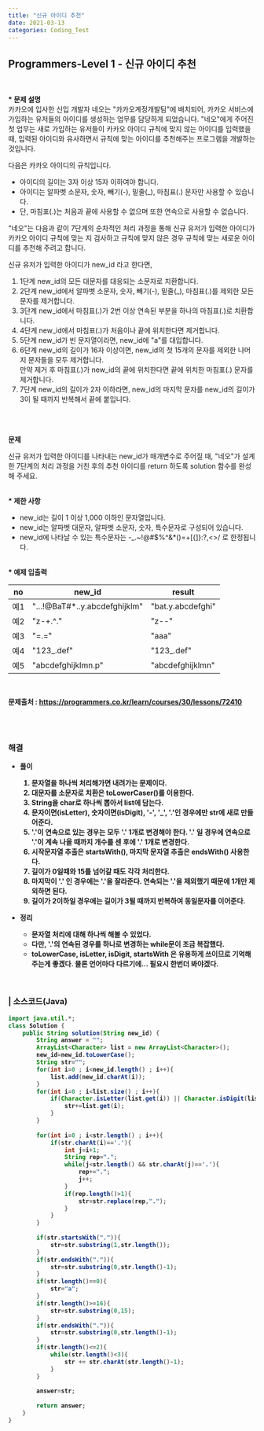 ```yaml
---
title: "신규 아이디 추천"
date: 2021-03-13
categories: Coding_Test
---
```


## Programmers-Level 1 - 신규 아이디 추천
<br>

<b>* 문제 설명</b><br>
카카오에 입사한 신입 개발자 네오는 "카카오계정개발팀"에 배치되어, 카카오 서비스에 가입하는 유저들의 아이디를 생성하는 업무를 담당하게 되었습니다. "네오"에게 주어진 첫 업무는 새로 가입하는 유저들이 카카오 아이디 규칙에 맞지 않는 아이디를 입력했을 때, 입력된 아이디와 유사하면서 규칙에 맞는 아이디를 추천해주는 프로그램을 개발하는 것입니다.

다음은 카카오 아이디의 규칙입니다.

- 아이디의 길이는 3자 이상 15자 이하여야 합니다.
- 아이디는 알파벳 소문자, 숫자, 빼기(-), 밑줄(_), 마침표(.) 문자만 사용할 수 있습니다.
- 단, 마침표(.)는 처음과 끝에 사용할 수 없으며 또한 연속으로 사용할 수 없습니다.

"네오"는 다음과 같이 7단계의 순차적인 처리 과정을 통해 신규 유저가 입력한 아이디가 카카오 아이디 규칙에 맞는 지 검사하고 규칙에 맞지 않은 경우 규칙에 맞는 새로운 아이디를 추천해 주려고 합니다.

신규 유저가 입력한 아이디가 new_id 라고 한다면,

1. 1단계 new_id의 모든 대문자를 대응되는 소문자로 치환합니다.
2. 2단계 new_id에서 알파벳 소문자, 숫자, 빼기(-), 밑줄(_), 마침표(.)를 제외한 모든 문자를 제거합니다.
3. 3단계 new_id에서 마침표(.)가 2번 이상 연속된 부분을 하나의 마침표(.)로 치환합니다.
4. 4단계 new_id에서 마침표(.)가 처음이나 끝에 위치한다면 제거합니다.
5. 5단계 new_id가 빈 문자열이라면, new_id에 "a"를 대입합니다.
6. 6단계 new_id의 길이가 16자 이상이면, new_id의 첫 15개의 문자를 제외한 나머지 문자들을 모두 제거합니다.<br>
만약 제거 후 마침표(.)가 new_id의 끝에 위치한다면 끝에 위치한 마침표(.) 문자를 제거합니다.
7. 7단계 new_id의 길이가 2자 이하라면, new_id의 마지막 문자를 new_id의 길이가 3이 될 때까지 반복해서 끝에 붙입니다.

<br>

<br><b>문제</b>

신규 유저가 입력한 아이디를 나타내는 new_id가 매개변수로 주어질 때, "네오"가 설계한 7단계의 처리 과정을 거친 후의 추천 아이디를 return 하도록 solution 함수를 완성해 주세요.

<br><b>* 제한 사항 </b>

* new_id는 길이 1 이상 1,000 이하인 문자열입니다.
* new_id는 알파벳 대문자, 알파벳 소문자, 숫자, 특수문자로 구성되어 있습니다.
* new_id에 나타날 수 있는 특수문자는 -_.~!@#$%^&*()=+[{]}:?,<>/ 로 한정됩니다.


<br><b>* 예제 입출력<br>

no|new_id|result|
|------|------|-----|
|예1|"...!@BaT#*..y.abcdefghijklm"|"bat.y.abcdefghi"|
|예2|"z-+.^."|"z--"|
|예3|"=.="|"aaa"|
|예4|"123_.def"|"123_.def"|
|예5|"abcdefghijklmn.p"|"abcdefghijklmn"|

<br>

문제출처 : <https://programmers.co.kr/learn/courses/30/lessons/72410>

<br><br>

### 해결
* 풀이
    1. 문자열을 하나씩 처리해가면 내려가는 문제이다. 
    2. 대문자를 소문자로 치환은 toLowerCaser()를 이용한다.
    3. String을 char로 하나씩 뽑아서 list에 담는다. 
    4. 문자이면(isLetter), 숫자이면(isDigit), '-', '_', '.'인 경우에만 str에 새로 만들어준다. 
    5. '.'이 연속으로 있는 경우는 모두 '.' 1개로 변경해야 한다. '.' 일 경우에 연속으로 '.'이 계속 나올 때까지 개수를 센 후에 '.' 1개로 변경한다. 
    6.  시작문자열 추출은 startsWith(), 마지막 문자열 추출은 endsWith() 사용한다. 
    7. 길이가 0일때와 15를 넘어갈 때도 각각 처리한다.
    8. 마지막이 '.' 인 경우에는 '.'을 잘라준다. 연속되는 '.'을 제외했기 때문에 1개만 제외하면 된다. 
    9. 길이가 2이하일 경우에는 길이가 3될 때까지 반복하여 동일문자를 이어준다. 

    
* 정리 
    - 문자열 처리에 대해 하나씩 해볼 수 있었다. 
    - 다만, '.'의 연속된 경우를 하나로 변경하는 while문이 조금 복잡했다. 
    - toLowerCase, isLetter, isDigit, startsWith 은 유용하게 쓰이므로 기억해주는게 좋겠다. 물론 언어마다 다르기에... 필요시 한번더 봐야겠다. 


<br>

### | 소스코드(Java)
```java
import java.util.*;
class Solution {
    public String solution(String new_id) {
        String answer = "";
        ArrayList<Character> list = new ArrayList<Character>();
        new_id=new_id.toLowerCase();
        String str="";
        for(int i=0 ; i<new_id.length() ; i++){
            list.add(new_id.charAt(i));
        }
        for(int i=0 ; i<list.size() ; i++){
            if(Character.isLetter(list.get(i)) || Character.isDigit(list.get(i)) || list.get(i)=='-' || list.get(i)=='_' || list.get(i)=='.'){
                str+=list.get(i);
            }
        }
        
        for(int i=0 ; i<str.length() ; i++){
            if(str.charAt(i)=='.'){
                int j=i+1;
                String rep=".";
                while(j<str.length() && str.charAt(j)=='.'){
                    rep+=".";
                    j++;
                }
                if(rep.length()>1){
                    str=str.replace(rep,".");
                }
            }
        }
        
        if(str.startsWith(".")){
            str=str.substring(1,str.length());
        }
        if(str.endsWith(".")){
            str=str.substring(0,str.length()-1);
        }
        if(str.length()==0){
            str="a";
        }
        if(str.length()>=16){
            str=str.substring(0,15);
        }
        if(str.endsWith(".")){
            str=str.substring(0,str.length()-1);
        }
        if(str.length()<=2){
            while(str.length()<3){
                str += str.charAt(str.length()-1);
            }
        }
        
        answer=str;
        
        return answer;
    }
}
```


